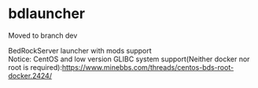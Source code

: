 # bdlauncher

Moved to branch dev

BedRockServer launcher with mods support<br>
Notice: CentOS and low version GLIBC system support(Neither docker nor root is required):https://www.minebbs.com/threads/centos-bds-root-docker.2424/
